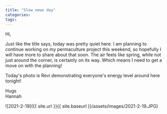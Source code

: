 ```yaml
---
title: "Slow news day"
categories:
tags:
---
```


Hi,

Just like the title says, today was pretty quiet here. I am planning to continue working on my permaculture project this weekend, so hopefully I will have more to share about that soon. The air feels like spring, while not just around the corner, is certainly on its way. Which means I need to get a move on with the planning!

Today's photo is Revi demonstrating everyone's energy level around here tonight!

Hugs<br />
Hannah

![2021-2-19]({{ site.url }}{{ site.baseurl }}/assets/images/2021-2-19.JPG)